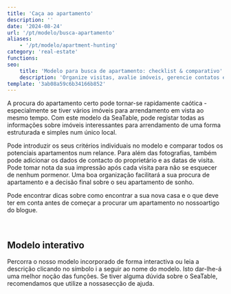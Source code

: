 ```yaml
---
title: 'Caça ao apartamento'
description: ''
date: '2024-08-24'
url: '/pt/modelo/busca-apartamento'
aliases:
    - '/pt/modelo/apartment-hunting'
category: 'real-estate'
functions:
seo:
    title: 'Modelo para busca de apartamento: checklist & comparativo'
    description: 'Organize visitas, avalie imóveis, gerencie contatos e notas – template gratuito para simplificar sua mudança e escolha.'
template: '3ab08a59c6b34166b852'
---
```


A procura do apartamento certo pode tornar-se rapidamente caótica - especialmente se tiver vários imóveis para arrendamento em vista ao mesmo tempo. Com este modelo da SeaTable, pode registar todas as informações sobre imóveis interessantes para arrendamento de uma forma estruturada e simples num único local.

Pode introduzir os seus critérios individuais no modelo e comparar todos os potenciais apartamentos num relance. Para além das fotografias, também pode adicionar os dados de contacto do proprietário e as datas de visita. Pode tomar nota da sua impressão após cada visita para não se esquecer de nenhum pormenor. Uma boa organização facilitará a sua procura de apartamento e a decisão final sobre o seu apartamento de sonho.

Pode encontrar dicas sobre como encontrar a sua nova casa e o que deve ter em conta antes de começar a procurar um apartamento no nossoartigo do blogue.

​

## Modelo interativo

Percorra o nosso modelo incorporado de forma interactiva ou leia a descrição clicando no símbolo i a seguir ao nome do modelo. Isto dar-lhe-á uma melhor noção das funções. Se tiver alguma dúvida sobre o SeaTable, recomendamos que utilize a nossasecção de ajuda.
